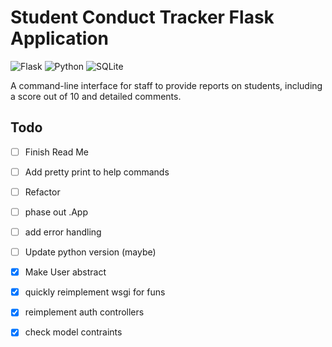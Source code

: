 # Student Conduct Tracker Flask Application

![Flask](https://img.shields.io/badge/Flask-000000?style=for-the-badge&logo=flask&logoColor=white)
![Python](https://img.shields.io/badge/Python-3776AB?style=for-the-badge&logo=python&logoColor=white)
![SQLite](https://img.shields.io/badge/SQLite-07405E?style=for-the-badge&logo=sqlite&logoColor=white)

A command-line interface for staff to provide reports on students, including a score out of 10 and detailed comments.

## Todo
- [ ] Finish Read Me
- [ ] Add pretty print to help commands
- [ ] Refactor
- [ ] phase out .App
- [ ] add error handling
- [ ] Update python version (maybe)

- [x] Make User abstract
- [x] quickly reimplement wsgi for funs
- [x] reimplement auth controllers
- [x] check model contraints